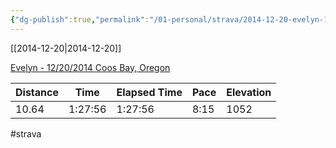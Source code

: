 ```yaml
---
{"dg-publish":true,"permalink":"/01-personal/strava/2014-12-20-evelyn-12-20-2014-coos-bay-oregon/"}
---
```



[[2014-12-20\|2014-12-20]]

[Evelyn - 12/20/2014 Coos Bay, Oregon](https://www.strava.com/activities/255526517)

| Distance | Time    | Elapsed Time | Pace | Elevation |
| -------- | ------- | ------------ | ---- | --------- |
| 10.64    | 1:27:56 | 1:27:56      | 8:15 | 1052      |




#strava
